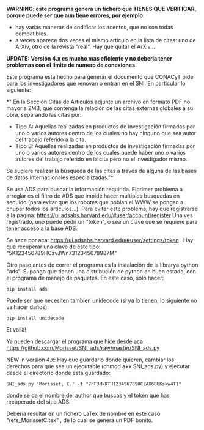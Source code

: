 **WARNING: este programa genera un fichero que TIENES QUE VERIFICAR, porque puede ser que aun tiene errores, por ejemplo:**
* hay varias maneras de codificar los acentos, que no son todas compatibles.
* a veces aparece dos veces el mismo articulo en la lista de citas: uno de ArXiv, otro de la revista "real". Hay que quitar el ArXiv...

**UPDATE: Versión 4.x es mucho mas eficiente y no deberia tener problemas con el limite de numero de conexiones.**

Este programa esta hecho para generar el documento que CONACyT pide para los investigadores que renovan o entran en el SNI. En particular lo siguiente:

*" En la Sección Citas de Artículos adjunte un archivo en formato PDF no mayor a  2MB, que  contenga  la  relación  de  las  citas  externas  globales  a  su  obra, separando las citas por:
* Tipo A: Aquellas realizadas en productos de investigación firmadas por uno o  varios  autores  dentro  de  los  cuales  no  hay  ninguno  que  sea  autor  del trabajo referido a la cita.
* Tipo B: Aquellas realizadas en productos de investigación firmadas por uno o varios autores dentro de los cuales puede haber uno o varios autores del  trabajo referido en la cita pero no el investigador mismo.

Se  sugiere  realizar  la  búsqueda de  las  citas a  través  de  alguna  de  las  bases  de  datos internacionales especializadas."*

Se usa ADS para buscar la información requirida. Elprimer problema a arreglar es el filtro de ADS que impidé hacer multiples busquedas en sequido (para evitar que los robotes que poblan el WWW se pongan a chupar todos los articulos...). Para evitar este problema, hay que registrarse a la pagina: https://ui.adsabs.harvard.edu/#user/account/register
Una ves registrado, uno puede pedir un "token", o sea un clave que se requiere para tener acceso a la base ADS.

Se hace por aca:
https://ui.adsabs.harvard.edu/#user/settings/token
. Hay que recuperar una clave de este tipo:
"5K123456789HCzvJWn7312345678987M"

Otro paso antes de correr el programa es la instalación de la librarya python "ads".
Supongo que tienen una distribución de python en buen estado, con el programa de manejo de paquetes. En este caso, solo hacer:

`pip install ads`

Puede ser que necesiten tambien unidecode (si ya lo tienen, lo siguiente no va hacer daños):

`pip install unidecode`

Et voilà!

Ya pueden descargar el programa que hice desde aca: https://github.com/Morisset/SNI_ads/raw/master/SNI_ads.py

NEW in version 4.x: Hay que guardarlo donde quieren, cambiar los derechos para que sea un ejecutable (chmod a+x SNI_ads.py) y ejecutar desde el directorio donde esta guardado:

`SNI_ads.py 'Morisset, C.' -t "7hF3MkKTH1234567890CZAX6BUKskw4T1"`

donde se da el nombre del author que buscas y el token que has recuperado del sitio ADS.

Deberia resultar en un fichero LaTex de nombre en este caso "refs_MorissetC.tex" , de lo cual se genera un PDF bonito. 


